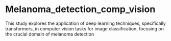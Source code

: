 # Melanoma_detection_comp_vision
This study explores the application of deep learning techniques, specifically transformers, in computer vision tasks for image classification, focusing on the crucial domain of melanoma detection

